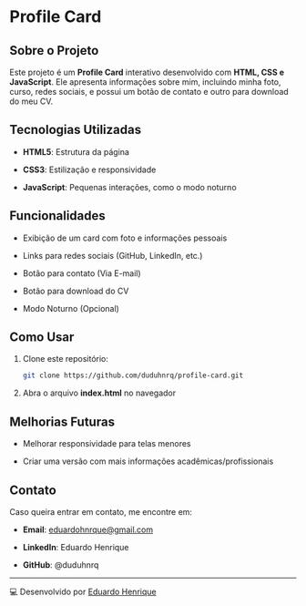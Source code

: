 # Profile Card

## Sobre o Projeto
Este projeto é um **Profile Card** interativo desenvolvido com **HTML, CSS e JavaScript**. Ele apresenta informações sobre mim, incluindo minha foto, curso, redes sociais, e possui um botão de contato e outro para download do meu CV.

## Tecnologias Utilizadas

- **HTML5**: Estrutura da página

- **CSS3**: Estilização e responsividade

- **JavaScript**: Pequenas interações, como o modo noturno

## Funcionalidades

- Exibição de um card com foto e informações pessoais

- Links para redes sociais (GitHub, LinkedIn, etc.)

- Botão para contato (Via E-mail)

- Botão para download do CV

- Modo Noturno (Opcional)

## Como Usar

1. Clone este repositório:
   ```bash
   git clone https://github.com/duduhnrq/profile-card.git

2. Abra o arquivo **index.html** no navegador

## Melhorias Futuras

- Melhorar responsividade para telas menores

- Criar uma versão com mais informações acadêmicas/profissionais

## Contato

Caso queira entrar em contato, me encontre em:

- **Email**: eduardohnrque@gmail.com

- **LinkedIn**: Eduardo Henrique

- **GitHub**: @duduhnrq

---

💻 Desenvolvido por [Eduardo Henrique](https://github.com/duduhnrq)
